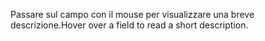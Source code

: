 <span data-ttu-id="d39cc-101">Passare sul campo con il mouse per visualizzare una breve descrizione.</span><span class="sxs-lookup"><span data-stu-id="d39cc-101">Hover over a field to read a short description.</span></span>
